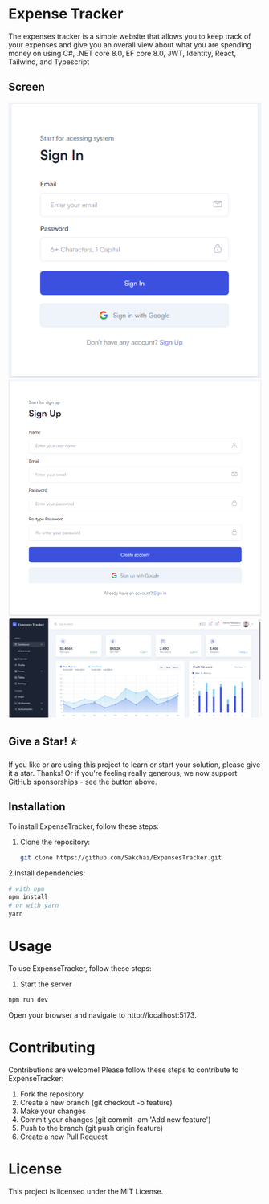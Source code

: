 # Expense Tracker
The expenses tracker is a simple website that allows you to keep track of your expenses and give you an overall view about what you are spending money on using C#, .NET core 8.0, EF core 8.0, JWT, Identity, React, Tailwind, and Typescript

## Screen

![Image](https://github.com/Sakchai/ExpensesTracker/blob/master/Document/signin.png)
![Image](https://github.com/Sakchai/ExpensesTracker/blob/master/Document/signup.png)
![Image](https://github.com/Sakchai/ExpensesTracker/blob/master/Document/dashboard.png)

## Give a Star! :star:

   If you like or are using this project to learn or start your solution, please give it a star. Thanks!
   Or if you're feeling really generous, we now support GitHub sponsorships - see the button above.
   
## Installation
To install ExpenseTracker, follow these steps:

1. Clone the repository:
   ```sh
   git clone https://github.com/Sakchai/ExpensesTracker.git
2.Install dependencies:
```sh
# with npm
npm install
# or with yarn
yarn
```
<h1>Usage</h1>
To use ExpenseTracker, follow these steps:

1. Start the server
```sh
npm run dev
```
Open your browser and navigate to http://localhost:5173.

<h1>Contributing</h1>
Contributions are welcome! Please follow these steps to contribute to ExpenseTracker:

1. Fork the repository
2. Create a new branch (git checkout -b feature)
3. Make your changes
4. Commit your changes (git commit -am 'Add new feature')
5. Push to the branch (git push origin feature)
6. Create a new Pull Request
   
<h1>License</h1>
This project is licensed under the MIT License.
